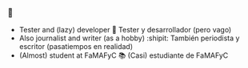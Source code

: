 ### :wave:

* Tester and (lazy) developer :key: Tester y desarrollador (pero vago)
* Also journalist and writer (as a hobby) :shipit: También periodista y escritor (pasatiempos en realidad)
* (Almost) student at FaMAFyC :books: (Casi) estudiante de FaMAFyC
